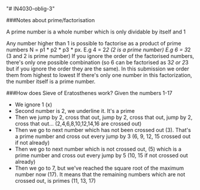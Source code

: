 "# IN4030-oblig-3" 


###Notes about prime/factorisation

A prime number is a whole number which is only dividable by itself and 1

Any number higher than 1 is possible to factorise as a product of prime numbers
N = p1 * p2 * p3 * px.
E.g 4 = 2*2 (2 is a prime number)
E.g 6 = 3*2 (3 and 2 is prime number)
If you ignore the order of the factorised numbers, there's only one possible combination (so 6 can be factorised as 3*2 or 2*3 but if you ignore the order they are the same). In this submission we order them from highest to lowest
If there's only one number in this factorization, the number itself is a prime number.


###How does Sieve of Eratosthenes work?
Given the numbers 1-17
- We ignore 1 (x)
- Second number is 2, we underline it. It's a prime
- Then we jump by 2, cross that out, jump by 2, cross that out, jump by 2, cross that out... (2,4,6,8,10,12,14,16 are crossed out)
- Then we go to next number which has not been crossed out (3). That's a prime number and cross out every jump by 3 (6, 9, 12, 15 crossed out if not already)
- Then we go to next number which is not crossed out, (5) which is a prime number and cross out every jump by 5 (10, 15 if not crossed out already)
- Then we go to 7, but we've reached the square root of the maximum number now (17). It means that the remaining numbers which are not crossed out, is primes (11, 13, 17)


